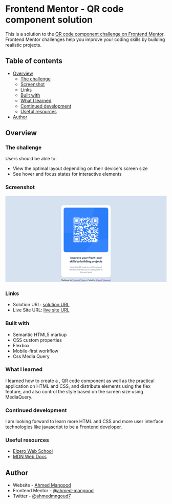 # Frontend Mentor - QR code component solution

This is a solution to the [QR code component challenge on Frontend Mentor](https://www.frontendmentor.io/challenges/qr-code-component-iux_sIO_H). Frontend Mentor challenges help you improve your coding skills by building realistic projects. 

## Table of contents

- [Overview](#overview)
  - [The challenge](#the-challenge)
  - [Screenshot](#screenshot)
  - [Links](#links)
  - [Built with](#built-with)
  - [What I learned](#what-i-learned)
  - [Continued development](#continued-development)
  - [Useful resources](#useful-resources)
- [Author](#author)

## Overview

### The challenge

Users should be able to:

- View the optimal layout depending on their device's screen size
- See hover and focus states for interactive elements

### Screenshot

![](images/screenshot01.png)

### Links

- Solution URL: [solution URL](https://github.com/ahmed-mangood/Front-End-Mentor-02)
- Live Site URL: [live site URL](https://ahmed-mangood.github.io/Front-End-Mentor-02)

### Built with

- Semantic HTML5 markup
- CSS custom properties
- Flexbox
- Mobile-first workflow
- Css Media Query

### What I learned

I learned how to create a , QR code component as well as the practical application on HTML and CSS, and distribute elements using the flex feature, and also control the style based on the screen size using MediaQuery.

### Continued development

I am looking forward to learn more HTML and CSS and more user interface technologies like javascript to be a Frontend developer.

### Useful resources

- [Elzero Web School](https://www.youtube.com/c/ElzeroInfo)
- [MDN Web Docs](https://developer.mozilla.org)

## Author

- Website - [Ahmed Mangood](https://github.com/ahmed-mangood)
- Frontend Mentor - [@ahmed-mangood](https://www.frontendmentor.io/profile/ahmed-mangood)
- Twitter - [@ahmedmngoud7](https://twitter.com/ahmedmngoud7)
